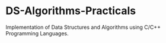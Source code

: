 # DS-Algorithms-Practicals
Implementation of Data Structures and Algorithms using C/C++ Programming Languages.
